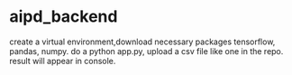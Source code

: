 # aipd_backend

create a virtual environment,download necessary packages tensorflow, pandas, numpy. do a python app.py, upload a csv file like one in the repo. result will appear in console. 
